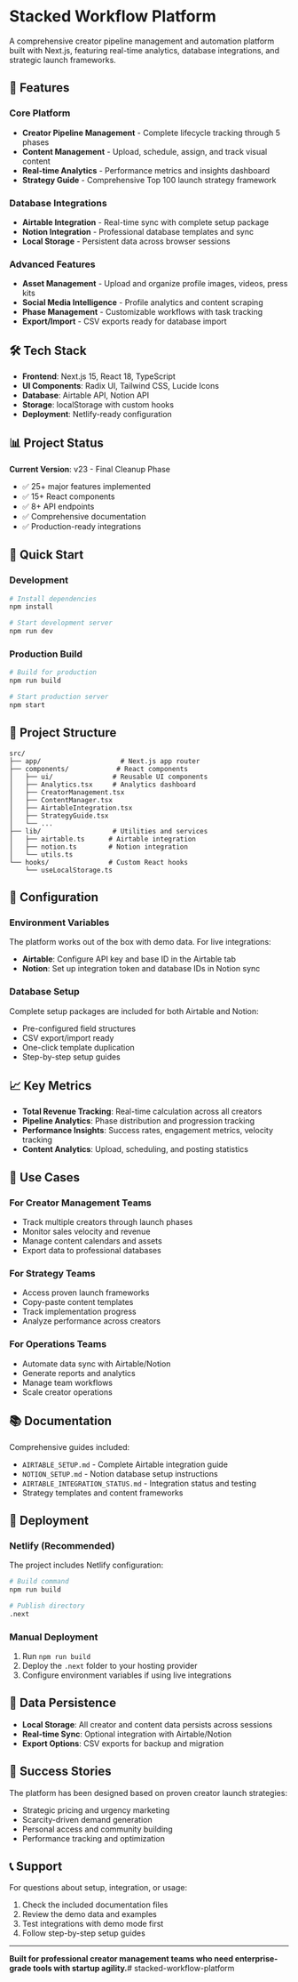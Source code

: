 # Stacked Workflow Platform

A comprehensive creator pipeline management and automation platform built with Next.js, featuring real-time analytics, database integrations, and strategic launch frameworks.

## 🚀 Features

### Core Platform
- **Creator Pipeline Management** - Complete lifecycle tracking through 5 phases
- **Content Management** - Upload, schedule, assign, and track visual content
- **Real-time Analytics** - Performance metrics and insights dashboard
- **Strategy Guide** - Comprehensive Top 100 launch strategy framework

### Database Integrations
- **Airtable Integration** - Real-time sync with complete setup package
- **Notion Integration** - Professional database templates and sync
- **Local Storage** - Persistent data across browser sessions

### Advanced Features
- **Asset Management** - Upload and organize profile images, videos, press kits
- **Social Media Intelligence** - Profile analytics and content scraping
- **Phase Management** - Customizable workflows with task tracking
- **Export/Import** - CSV exports ready for database import

## 🛠 Tech Stack

- **Frontend**: Next.js 15, React 18, TypeScript
- **UI Components**: Radix UI, Tailwind CSS, Lucide Icons
- **Database**: Airtable API, Notion API
- **Storage**: localStorage with custom hooks
- **Deployment**: Netlify-ready configuration

## 📊 Project Status

**Current Version**: v23 - Final Cleanup Phase
- ✅ 25+ major features implemented
- ✅ 15+ React components
- ✅ 8+ API endpoints
- ✅ Comprehensive documentation
- ✅ Production-ready integrations

## 🚀 Quick Start

### Development
```bash
# Install dependencies
npm install

# Start development server
npm run dev
```

### Production Build
```bash
# Build for production
npm run build

# Start production server
npm start
```

## 📁 Project Structure

```
src/
├── app/                    # Next.js app router
├── components/            # React components
│   ├── ui/               # Reusable UI components
│   ├── Analytics.tsx     # Analytics dashboard
│   ├── CreatorManagement.tsx
│   ├── ContentManager.tsx
│   ├── AirtableIntegration.tsx
│   ├── StrategyGuide.tsx
│   └── ...
├── lib/                  # Utilities and services
│   ├── airtable.ts      # Airtable integration
│   ├── notion.ts        # Notion integration
│   └── utils.ts
└── hooks/               # Custom React hooks
    └── useLocalStorage.ts
```

## 🔧 Configuration

### Environment Variables
The platform works out of the box with demo data. For live integrations:

- **Airtable**: Configure API key and base ID in the Airtable tab
- **Notion**: Set up integration token and database IDs in Notion sync

### Database Setup
Complete setup packages are included for both Airtable and Notion:
- Pre-configured field structures
- CSV export/import ready
- One-click template duplication
- Step-by-step setup guides

## 📈 Key Metrics

- **Total Revenue Tracking**: Real-time calculation across all creators
- **Pipeline Analytics**: Phase distribution and progression tracking
- **Performance Insights**: Success rates, engagement metrics, velocity tracking
- **Content Analytics**: Upload, scheduling, and posting statistics

## 🎯 Use Cases

### For Creator Management Teams
- Track multiple creators through launch phases
- Monitor sales velocity and revenue
- Manage content calendars and assets
- Export data to professional databases

### For Strategy Teams
- Access proven launch frameworks
- Copy-paste content templates
- Track implementation progress
- Analyze performance across creators

### For Operations Teams
- Automate data sync with Airtable/Notion
- Generate reports and analytics
- Manage team workflows
- Scale creator operations

## 📚 Documentation

Comprehensive guides included:
- `AIRTABLE_SETUP.md` - Complete Airtable integration guide
- `NOTION_SETUP.md` - Notion database setup instructions
- `AIRTABLE_INTEGRATION_STATUS.md` - Integration status and testing
- Strategy templates and content frameworks

## 🚀 Deployment

### Netlify (Recommended)
The project includes Netlify configuration:
```bash
# Build command
npm run build

# Publish directory
.next
```

### Manual Deployment
1. Run `npm run build`
2. Deploy the `.next` folder to your hosting provider
3. Configure environment variables if using live integrations

## 🔄 Data Persistence

- **Local Storage**: All creator and content data persists across sessions
- **Real-time Sync**: Optional integration with Airtable/Notion
- **Export Options**: CSV exports for backup and migration

## 🎉 Success Stories

The platform has been designed based on proven creator launch strategies:
- Strategic pricing and urgency marketing
- Scarcity-driven demand generation
- Personal access and community building
- Performance tracking and optimization

## 📞 Support

For questions about setup, integration, or usage:
1. Check the included documentation files
2. Review the demo data and examples
3. Test integrations with demo mode first
4. Follow step-by-step setup guides

---

**Built for professional creator management teams who need enterprise-grade tools with startup agility.**# stacked-workflow-platform

